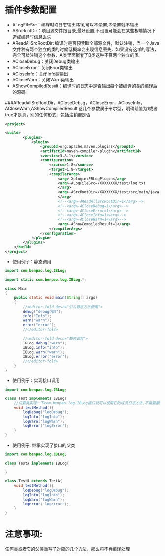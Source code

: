 # 插件参数配置
- ALogFileSrc：编译时的日志输出路径,可以不设置,不设置就不输出
- ASrcRootDir：项目源文件跟目录,最好设置,不设置可能会在某些极端情况下造成编译时信息丢失
- AReadAllSrcRootDir: 编译时是否预读取全部源文件，默认注销，当一个Java文件种有两个独立的类的时候低概率会出现信息丢失，如果没有这样的写法，完全可以注销这个参数，A类里面嵌套了B类这种不算两个独立的类.
- ACloseDebug：关闭Debug类输出
- ACloseError：关闭Error类输出
- ACloseInfo：关闭Info类输出
- ACloseWarn：关闭Warn类输出
- AShowCompiledResult：编译时的日志中是否输出每个被编译的类的编译后的源码

###AReadAllSrcRootDir，ACloseDebug，ACloseError，ACloseInfo，ACloseWarn,AShowCompiledResult 这几个参数属于布尔型，明确赋值为1或者true才是真，别的任何形式，包括注销都是否
``` xml
<project>

<build>
        <plugins>
            <plugin>
                <groupId>org.apache.maven.plugins</groupId>
                <artifactId>maven-compiler-plugin</artifactId>
                <version>3.8.1</version>
                <configuration>
                    <source>1.8</source>
                    <target>1.8</target>
                    <compilerArgs>
                        <arg>-Xplugin:PBLogPlugin</arg>
                        <arg>-ALogFileSrc=/XXXXXXXX/test/log.txt
                        </arg>
                        <arg>-ASrcRootDir=/XXXXXXXX/test/src/main/java
                        </arg>
                        <!--<arg>-AReadAllSrcRootDir=1</arg>-->
                        <!--<arg>-ACloseDebug=1</arg>-->
                        <!--<arg>-ACloseError=1</arg>-->
                        <!--<arg>-ACloseInfo=1</arg>-->
                        <!--<arg>-ACloseWarn=1</arg>-->
                        <arg>-AShowCompiledResult=1</arg>
                    </compilerArgs>
                </configuration>
            </plugin>
        </plugins>
    </build>
</project>
```
- 使用例子：静态调用
```java
import com.benpao.log.IBLog;

import static com.benpao.log.IBLog.*;

class Main
{
    public static void main(String[] args)
    {
        //<editor-fold desc="引入静态方法使用">
        debug("debug信息");
        info("Info");
        warn("warn");
        error("error");
        //</editor-fold>

        //<editor-fold desc="静态调用">
        IBLog.debug("warn");
        IBLog.info("info");
        IBLog.warn("warn");
        IBLog.error("error");
        //</editor-fold>
    }
}
```
- 使用例子：实现接口调用

```java
import com.benpao.log.IBLog;

class Test implements IBLog{
    //只要类实现一下com.benpao.log.IBLog接口就可以使用它的成员日志方法,不需要额外实现任何东西
    void testMethod(){
        logDebug("logDebug");
        logInfo("logInfo");
        logWarn("logWarn");
        logError("logError");
    }
}
```
- 使用例子: 继承实现了接口的父类

```java
import com.benpao.log.IBLog;

class TestA implements IBLog{
    
}

class TestB extends TestA{
    void testMethod(){
        logDebug("logDebug");
        logInfo("logInfo");
        logWarn("logWarn");
        logError("logError");
    }
}
```
# 注意事项:
任何类或者它的父类重写了对应的几个方法，那么将不再编译处理